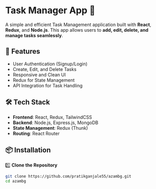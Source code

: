 # Task Manager App 📝

A simple and efficient Task Management application built with **React**, **Redux**, and **Node.js**. This app allows users to **add, edit, delete, and manage tasks seamlessly**.

## 🚀 Features
- User Authentication (Signup/Login)
- Create, Edit, and Delete Tasks
- Responsive and Clean UI
- Redux for State Management
- API Integration for Task Handling

## 🛠️ Tech Stack
- **Frontend**: React, Redux, TailwindCSS
- **Backend**: Node.js, Express.js, MongoDB
- **State Management**: Redux (Thunk)
- **Routing**: React Router

## 📦 Installation

1️⃣ **Clone the Repository**
```sh
git clone https://github.com/pratikganjale55/azambg.git
cd azambg

